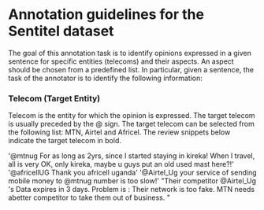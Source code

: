 # Annotation guidelines for the Sentitel dataset

The goal of this annotation task is to identify opinions expressed in a given sentence for specific entities (telecoms) and their aspects. An aspect should be chosen from a predefined list. In particular, given a sentence, the task of the annotator is to identify the following information:

### Telecom (Target Entity)
Telecom is the entity for which the opinion is expressed. The target telecom is usually preceded by the @ sign. The target telecom can be selected from the following list: MTN, Airtel and Africel. The review snippets below indicate the target telecom in bold.


'@mtnug For as long as 2yrs, since I started staying in kireka! When I travel, all is very OK, only kireka, maybe u guys put an old used mast  here?!'
'@africellUG Thank you africell uganda'
'@Airtel_Ug your service of sending mobile money to @mtnug number is too slow!'
"Their competitor @Airtel_Ug 's Data expires in 3 days. Problem is : Their network is too fake. MTN needs abetter competitor to take them out of business. "

